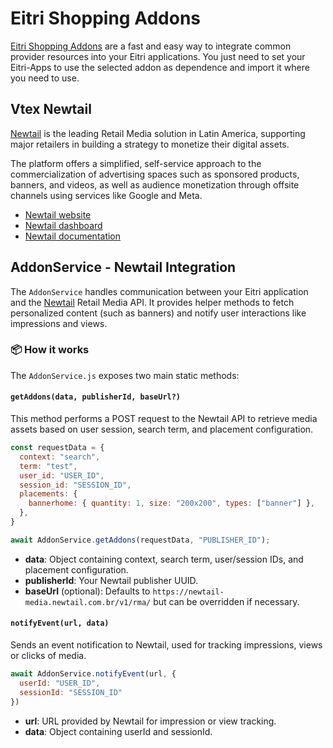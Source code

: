 # Eitri Shopping Addons

[Eitri Shopping Addons](https://github.com/eitri-tech/eitri-shopping-addons) are a fast and easy way to integrate common provider resources into your Eitri applications. You just need to set your Eitri-Apps to use the selected addon as dependence and import it where you need to use.

## Vtex Newtail

[Newtail](https://www.newtail.com.br/) is the leading Retail Media solution in Latin America, supporting major retailers in building a strategy to monetize their digital assets.

The platform offers a simplified, self-service approach to the commercialization of advertising spaces such as sponsored products, banners, and videos, as well as audience monetization through offsite channels using services like Google and Meta.

- [Newtail website](https://www.newtail.com.br/)
- [Newtail dashboard](https://app.newtail.com.br/)
- [Newtail documentation](https://newtail-media.readme.io/reference/overview)

## AddonService - Newtail Integration

The `AddonService` handles communication between your Eitri application and the [Newtail](https://www.newtail.com.br/) Retail Media API. It provides helper methods to fetch personalized content (such as banners) and notify user interactions like impressions and views.

### 📦 How it works

The `AddonService.js` exposes two main static methods:

#### `getAddons(data, publisherId, baseUrl?)`

This method performs a POST request to the Newtail API to retrieve media assets based on user session, search term, and placement configuration.

```js
const requestData = {
  context: "search",
  term: "test",
  user_id: "USER_ID",
  session_id: "SESSION_ID",
  placements: {
    bannerhome: { quantity: 1, size: "200x200", types: ["banner"] },
  },
}

await AddonService.getAddons(requestData, "PUBLISHER_ID");
```

- **data**: Object containing context, search term, user/session IDs, and placement configuration.
- **publisherId**: Your Newtail publisher UUID.
- **baseUrl** (optional): Defaults to `https://newtail-media.newtail.com.br/v1/rma/` but can be overridden if necessary.


#### `notifyEvent(url, data)`

Sends an event notification to Newtail, used for tracking impressions, views or clicks of media.

```js
await AddonService.notifyEvent(url, {
  userId: "USER_ID",
  sessionId: "SESSION_ID"
})
```
- **url**: URL provided by Newtail for impression or view tracking.
- **data**: Object containing userId and sessionId.

